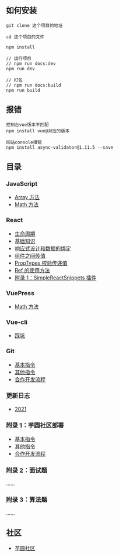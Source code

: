 ## 如何安装

```
git clone 这个项目的地址
```

```
cd 这个项目的文件
```

```
npm install
```

```
// 运行项目
// npm run docs:dev
npm run dev
```

```
// 打包
// npm run docs:build
npm run build
```

## 报错

```
控制台vue版本不匹配
npm install vue@对应的版本
```

```
网站console报错
npm install async-validator@1.11.5 --save
```

## 目录

### JavaScript

- <a href="https://inhamirei.github.io/JavaScript/Array/" target="_blank">Array 方法</a>
- <a href="https://inhamirei.github.io/JavaScript/Math/" target="_blank">Math 方法</a>

### React

- <a href="https://inhamirei.github.io/React/LifeCycle/" target="_blank">生命周期</a>
- <a href="https://inhamirei.github.io/React/ReactBasic/" target="_blank">基础知识</a>
- <a href="https://inhamirei.github.io/React/ResponsiveAndData/" target="_blank">响应式设计和数据的绑定</a>
- <a href="https://inhamirei.github.io/React/ComponentValue/" target="_blank">组件之间传值</a>
- <a href="https://inhamirei.github.io/React/PropTypes/" target="_blank">PropTypes 校验传递值</a>
- <a href="https://inhamirei.github.io/React/UseRef/" target="_blank">Ref 的使用方法</a>
- <a href="https://inhamirei.github.io/React/Plug-in/" target="_blank">附录 1：SimpleReactSnippets 插件</a>

### VuePress

- <a href="https://inhamirei.github.io/JavaScript/Math/" target="_blank">Math 方法</a>

### Vue-cli

- <a href="https://inhamirei.github.io/vuePress/stepPit/" target="_blank">踩坑</a>

### Git

- <a href="https://inhamirei.github.io/Git/GitCommon/" target="_blank">基本指令</a>
- <a href="https://inhamirei.github.io/Git/GitOther/" target="_blank">其他指令</a>
- <a href="https://inhamirei.github.io/Git/GitPractice/" target="_blank">合作开发流程</a>

### 更新日志

- <a href="https://inhamirei.github.io/update/update_2021/" target="_blank">2021</a>

### 附录 1：芋圆社区部署

- <a href="https://inhamirei.github.io/community/OutLine/" target="_blank">基本指令</a>
- <a href="https://inhamirei.github.io/community/FinalShell/" target="_blank">其他指令</a>
- <a href="https://inhamirei.github.io/community/Other/" target="_blank">合作开发流程</a>

### 附录 2：面试题

……

### 附录 3：算法题

……

## 社区

- <a href="https://inhami.com/" target="_blank">芋圆社区</a>
